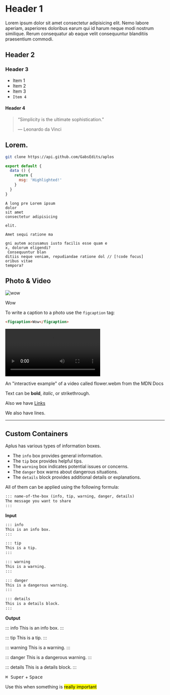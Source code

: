 # Header 1

Lorem ipsum dolor sit amet consectetur adipisicing elit. Nemo labore aperiam, asperiores doloribus earum qui id harum neque modi nostrum similique. Rerum consequatur ab eaque velit consequuntur blanditiis praesentium commodi.

## Header 2

### Header 3

- Item 1
- Item 2
- Item 3
- `Item 4`

#### Header 4

> “Simplicity is the ultimate sophistication.”
>
>  — Leonardo da Vinci

## Lorem.

```bash
git clone https://api.github.com/GabsEdits/aplos
```

```js
export default {
  data () {
    return {
      msg: 'Highlighted!'
    }
  }
}
```

```text
A long pre Lorem ipsum
dolor
sit amet
consectetur adipisicing

elit.

Amet sequi ratione ma

gni autem accusamus iusto facilis esse quam e
x, dolorum eligendi?
 Consequuntur blan
ditiis neque veniam, repudiandae ratione dol // [!code focus]
oribus vitae
tempora?
```

## Photo & Video

![wow](https://images.unsplash.com/photo-1495080600440-47b003ed9521?auto=format&fit=crop&ixid=M3wxMjA3fDB8MHxwaG90by1wYWdlfHx8fGVufDB8fHx8fA%3D%3D&ixlib=rb-4.0.3&q=80&w=2071)

<figcaption>Wow</figcaption>

To write a caption to a photo use the `figcaption` tag:

```html
<figcaption>Wow</figcaption>
```

<video alt="Red flower wakes up" controls="" src="https://interactive-examples.mdn.mozilla.net/media/cc0-videos/flower.webm"></video>

<figcaption>An "interactive example" of a video called flower.webm from the MDN Docs</figcaption>

Text can be **bold**, _italic_, or strikethrough.

Also we have [Links](/)

We also have lines.

---

## Custom Containers

 Aplus has various types of information boxes.
  
  - The `info` box provides general information.
  - The `tip` box provides helpful tips.
  - The `warning` box indicates potential issues or concerns.
  - The `danger` box warns about dangerous situations.
  - The `details` block provides additional details or explanations.

All of them can be applied using the following formula:
```md
::: name-of-the-box (info, tip, warning, danger, details)
The message you want to share
:::
```
 


**Input**

```md
::: info
This is an info box.
:::

::: tip
This is a tip.
:::

::: warning
This is a warning.
:::

::: danger
This is a dangerous warning.
:::

::: details
This is a details block.
:::
```

**Output**

::: info
This is an info box.
:::

::: tip
This is a tip.
:::

::: warning
This is a warning.
:::

::: danger
This is a dangerous warning.
:::

::: details
This is a details block.
:::

<kbd>⌘ Super</kbd> + <kbd>Space</kbd>

Use this when something is <mark>really important</mark>